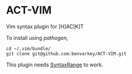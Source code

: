 ACT-VIM
=======

Vim syntax plugin for [H]AC[K]T

To install using *pathogen*,

```
cd ~/.vim/bundle/
git clone git@github.com:benvarkey/ACT-VIM.git
```

This plugin needs [SyntaxRange](https://github.com/vim-scripts/SyntaxRange) to work.
